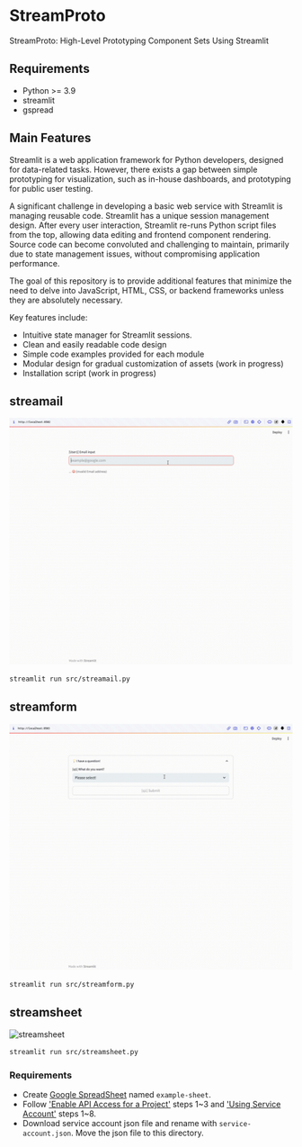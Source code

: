 # StreamProto

StreamProto: High-Level Prototyping Component Sets Using Streamlit

## Requirements

- Python >= 3.9
- streamlit
- gspread

## Main Features

Streamlit is a web application framework for Python developers, designed for data-related tasks. However, there exists a gap between simple prototyping for visualization, such as in-house dashboards, and prototyping for public user testing.

A significant challenge in developing a basic web service with Streamlit is managing reusable code. Streamlit has a unique session management design. After every user interaction, Streamlit re-runs Python script files from the top, allowing data editing and frontend component rendering. Source code can become convoluted and challenging to maintain, primarily due to state management issues, without compromising application performance.

The goal of this repository is to provide additional features that minimize the need to delve into JavaScript, HTML, CSS, or backend frameworks unless they are absolutely necessary.

Key features include:
- Intuitive state manager for Streamlit sessions.
- Clean and easily readable code design
- Simple code examples provided for each module
- Modular design for gradual customization of assets (work in progress)
- Installation script (work in progress)

## streamail

![streamail](./docs/streamail-20f-200p.gif)

```bash
streamlit run src/streamail.py
```

## streamform

![streamform](./docs/streamform-20f-200p.gif)

```bash
streamlit run src/streamform.py
```

## streamsheet

![streamsheet](./docs/streamsheet-20f-200p.gif)

```bash
streamlit run src/streamsheet.py
```

### Requirements

- Create [Google SpreadSheet](https://docs.google.com/spreadsheets/) named `example-sheet`.
- Follow ['Enable API Access for a Project'](https://docs.gspread.org/en/v5.10.0/oauth2.html#enable-api-access-for-a-project) steps 1\~3 and ['Using Service Account'](https://docs.gspread.org/en/v5.10.0/oauth2.html#for-bots-using-service-account) steps 1\~8.
- Download service account json file and rename with `service-account.json`. Move the json file to this directory.
